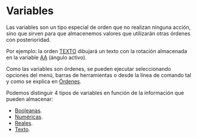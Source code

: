 # Variables

Las variables son un tipo especial de orden que no realizan ninguna acción, sino que sirven para que almacenemos valores que utilizarán otras órdenes con posterioridad.

Por ejemplo: la orden [TEXTO](../../ventana-de-dibujo/ordenes/t/texto.md) dibujará un texto con la rotación almacenada en la variable [AA](../../ventana-de-dibujo/variables/a/aa.md) \(ángulo activo\).

Como las variables son órdenes, se pueden ejecutar seleccionando opciones del menú, barras de herramientas o desde la línea de comando tal y como se explica en [Órdenes](../). 

Podemos distinguir 4 tipos de variables en función de la información que pueden almacenar:

* [Booleanas](variables-booleanas.md).
* [Numéricas](variables-numericas.md).
* [Reales](variables-reales.md).
* [Texto](variables-de-tipo-texto.md).

